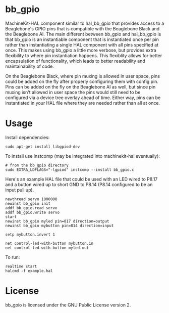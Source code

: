 bb_gpio
=======

MachineKit-HAL component similar to hal_bb_gpio that provides access to a Beaglebone's GPIO pins that is 
compatible with the Beaglebone Black and the Beaglebone AI. The main different between bb_gpio
and hal_bb_gpio is that bb_gpio is an instantiable component that is instantiated once per pin
rather than instantiating a single HAL component with all pins specified at once. This makes
using bb_gpio a little more verbose, but provides extra flexibility to where pin instantiation
happens. This flexiblity allows for better encapsulation of functionality, which leads to better
readability and maintainability of code. 

On the Beaglebone Black, where pin muxing is allowed in user space, pins could be added on the 
fly after properly configuring them with config pin. Pins can be added on the fly on the Beaglebone
AI as well, but since pin muxing isn't allowed in user space the pins would still need to be configured
via a device tree overlay ahead of time. Either way, pins can be instantiated in your HAL file
where they are needed rather than all at once.

Usage
=====

Install dependencies:

    sudo apt-get install libgpiod-dev

To install use instcomp (may be integrated into machinekit-hal eventually):

    # from the bb_gpio directory
    sudo EXTRA_LDFLAGS="-lgpiod" instcomp --install bb_gpio.c

Here's an example HAL file that could be used with an LED wired to P8.17 and
a button wired up to short GND to P8.14 (P8.14 configured to be an input pull up).

    newthread servo 1000000
    newinst bb_gpio init
    addf bb_gpio.read servo
    addf bb_gpio.write servo
    start
    newinst bb_gpio myled pin=817 direction=output
    newinst bb_gpio mybutton pin=814 direction=input

    setp mybutton.invert 1

    net control-led-with-button mybutton.in
    net control-led-with-button myled.out

To run:

    realtime start
    halcmd -f example.hal

License
=======

bb_gpio is licensed under the GNU Public License version 2.
